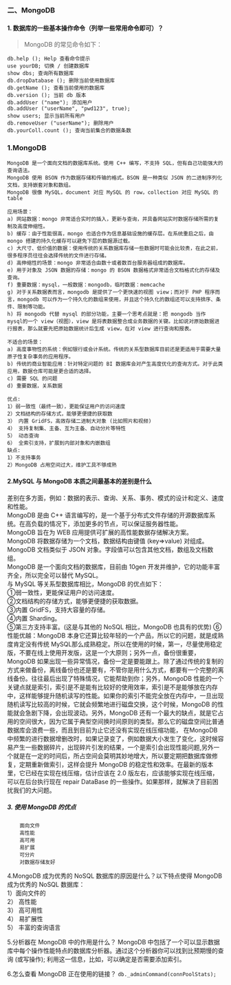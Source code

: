 ### 二、MongoDB
#### 1. 数据库的一些基本操作命令（列举一些常用命令即可）？
> MongoDB 的常见命令如下：
```
db.help (); Help 查看命令提示
use yourDB; 切换 / 创建数据库
show dbs; 查询所有数据库
db.dropDatabase (); 删除当前使用数据库
db.getName (); 查看当前使用的数据库
db.version (); 当前 db 版本
db.addUser ("name"); 添加用户
db.addUser ("userName", "pwd123", true);
show users; 显示当前所有用户
db.removeUser ("userName"); 删除用户
db.yourColl.count (); 查询当前集合的数据条数
```

### 1.MongoDB  
    MongoDB 是一个面向文档的数据库系统。使用 C++ 编写，不支持 SQL，但有自己功能强大的查询语法。  
    MongoDB 使用 BSON 作为数据存储和传输的格式。BSON 是一种类似 JSON 的二进制序列化文档，支持嵌套对象和数组。  
    MongoDB 很像 MySQL，document 对应 MySQL 的 row，collection 对应 MySQL 的 table  

    应用场景：  
    a) 网站数据：mongo 非常适合实时的插入，更新与查询，并具备网站实时数据存储所需的复制及高度伸缩性。  
    b) 缓存：由于性能很高，mongo 也适合作为信息基础设施的缓存层。在系统重启之后，由 mongo 搭建的持久化缓存可以避免下层的数据源过载。  
    c) 大尺寸、低价值的数据：使用传统的关系数据库存储一些数据时可能会比较贵，在此之前，很多程序员往往会选择传统的文件进行存储。  
    d) 高伸缩性的场景：mongo 非常适合由数十或者数百台服务器组成的数据库。  
    e) 用于对象及 JSON 数据的存储：mongo 的 BSON 数据格式非常适合文档格式化的存储及查询。  
    f) 重要数据：mysql，一般数据：mongodb，临时数据：memcache  
    g) 对于关系数据表而言，mongodb 是提供了一个更快速的视图 view；而对于 PHP 程序而言，mongodb 可以作为一个持久化的数组来使用，并且这个持久化的数组还可以支持排序、条件、限制等功能。  
    h) 将 mongodb 代替 mysql 的部分功能，主要一个思考点就是：把 mongodb 当作 mysql的一个 view（视图），view 是将表数据整合成业务数据的关键。比如说对原始数据进行报表，那么就要先把原始数据统计后生成 view，在对 view 进行查询和报表。

    不适合的场景：
    a) 高度事物性的系统：例如银行或会计系统。传统的关系型数据库目前还是更适用于需要大量原子性复杂事务的应用程序。  
    b) 传统的商业智能应用：针对特定问题的 BI 数据库会对产生高度优化的查询方式。对于此类应用，数据仓库可能是更合适的选择。  
    c) 需要 SQL 的问题  
    d) 重要数据，关系数据  

    优点: 
    1）弱一致性（最终一致），更能保证用户的访问速度  
    2）文档结构的存储方式，能够更便捷的获取数  
    3） 内置 GridFS，高效存储二进制大对象 (比如照片和视频)  
    4） 支持复制集、主备、互为主备、自动分片等特性  
    5） 动态查询  
    6） 全索引支持，扩展到内部对象和内嵌数组  
    缺点: 
    1）不支持事务  
    2）MongoDB 占用空间过大，维护工具不够成熟

#### 2.MySQL 与 MongoDB 本质之间最基本的差别是什么  
差别在多方面，例如：数据的表示、查询、关系、事务、模式的设计和定义、速度和性能。  
MongoDB 是由 C++ 语言编写的，是一个基于分布式文件存储的开源数据库系统。在高负载的情况下，添加更多的节点，可以保证服务器性能。  
MongoDB 旨在为 WEB 应用提供可扩展的高性能数据存储解决方案。  
MongoDB 将数据存储为一个文档，数据结构由键值 (key=>value) 对组成。MongoDB 文档类似于 JSON 对象。字段值可以包含其他文档，数组及文档数组。  
MongoDB 是一个面向文档的数据库，目前由 10gen 开发并维护，它的功能丰富齐全，所以完全可以替代 MySQL。  
与 MySQL 等关系型数据库相比，MongoDB 的优点如下：  
    ①弱一致性，更能保证用户的访问速度。  
    ②文档结构的存储方式，能够更便捷的获取数据。  
    ③内置 GridFS，支持大容量的存储。  
    ④内置 Sharding。  
    ⑤第三方支持丰富。(这是与其他的 NoSQL 相比，MongoDB 也具有的优势)
    ⑥性能优越：MongoDB 本身它还算比较年轻的一个产品，所以它的问题，就是成熟度肯定没有传统 MySQL那么成熟稳定。所以在使用的时候，第一，尽量使用稳定版，不要在线上使用开发版，这是一个大原则；另外一点，备份很重要，MongoDB 如果出现一些异常情况，备份一定是要能跟上。除了通过传统的复制的方式来做备份，离线备份也还是要有，不管你是用什么方式，都要有一个完整的离线备份。往往最后出现了特殊情况，它能帮助到你；另外，MongoDB 性能的一个关键点就是索引，索引是不是能有比较好的使用效率，索引是不是能够放在内存中，这样能够提升随机读写的性能。如果你的索引不能完全放在内存中，一旦出现随机读写比较高的时候，它就会频繁地进行磁盘交换，这个时候，MongoDB 的性能就会急剧下降，会出现波动。另外，MongoDB 还有一个最大的缺点，就是它占用的空间很大，因为它属于典型空间换时间原则的类型。那么它的磁盘空间比普通数据库会浪费一些，而且到目前为止它还没有实现在线压缩功能， 在MongoDB 中频繁的进行数据增删改时，如果记录变了，例如数据大小发生了变化，这时候容易产生一些数据碎片，出现碎片引发的结果，一个是索引会出现性能问题,另外一个就是在一定的时间后，所占空间会莫明其妙地增大，所以要定期把数据库做修复，定期重新做索引，这样会提升 MongoDB 的稳定性和效率。在最新的版本里，它已经在实现在线压缩，估计应该在 2.0 版左右，应该能够实现在线压缩，可以在后台执行现在 repair DataBase 的一些操作。如果那样，就解决了目前困扰我们的大问题。

##### 3. 使用 MongoDB 的优点
```
    面向文件  
    高性能 
    高可用 
    易扩展 
    可分片 
    对数据存储友好
```

4.MongoDB 成为优秀的 NoSQL 数据库的原因是什么？以下特点使得 MongoDB 成为优秀的 NoSQL 数据库：  
    1）面向文件的  
    2） 高性能  
    3） 高可用性  
    4） 易扩展性  
    5） 丰富的查询语言

5.分析器在 MongoDB 中的作用是什么？
MongoDB 中包括了一个可以显示数据库中每个操作性能特点的数据库分析器。通过这个分析器你可以找到比预期慢的查询 (或写操作); 利用这一信息，比如，可以确定是否需要添加索引。

6.怎么查看 MongoDB 正在使用的链接？
`db._adminCommand(connPoolStats);`
